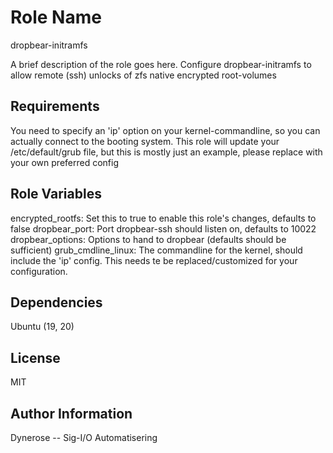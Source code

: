 Role Name
=========
dropbear-initramfs

A brief description of the role goes here.
Configure dropbear-initramfs to allow remote (ssh) unlocks of zfs native encrypted root-volumes

Requirements
------------
You need to specify an 'ip' option on your kernel-commandline, so you can actually connect
to the booting system. This role will update your /etc/default/grub file, but this is
mostly just an example, please replace with your own preferred config

Role Variables
--------------
encrypted_rootfs: Set this to true to enable this role's changes, defaults to false
dropbear_port:  Port dropbear-ssh should listen on, defaults to 10022
dropbear_options: Options to hand to dropbear (defaults should be sufficient)
grub_cmdline_linux: The commandline for the kernel, should include the 'ip' config. This
needs te be replaced/customized for your configuration.

Dependencies
------------
Ubuntu (19, 20)

License
-------

MIT

Author Information
------------------

Dynerose -- Sig-I/O Automatisering

